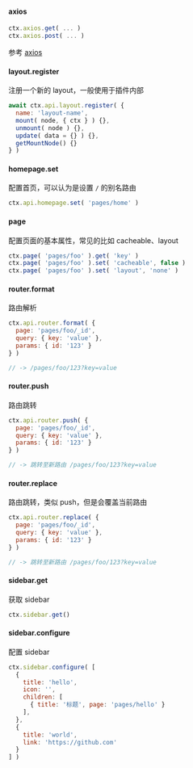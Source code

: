 #### axios

```js
ctx.axios.get( ... )
ctx.axios.post( ... )
```

参考 [axios](https://github.com/axios/axios)

#### layout.register

注册一个新的 layout，一般使用于插件内部

```js
await ctx.api.layout.register( {
  name: 'layout-name',
  mount( node, { ctx } ) {},
  unmount( node ) {},
  update( data = {} ) {},
  getMountNode() {}
} )
```

#### homepage.set

配置首页，可以认为是设置 `/` 的别名路由

```js
ctx.api.homepage.set( 'pages/home' )
```

#### page

配置页面的基本属性，常见的比如 cacheable、layout

```js
ctx.page( 'pages/foo' ).get( 'key' )
ctx.page( 'pages/foo' ).set( 'cacheable', false )
ctx.page( 'pages/foo' ).set( 'layout', 'none' )
```

#### router.format

路由解析

```js
ctx.api.router.format( {
  page: 'pages/foo/_id',
  query: { key: 'value' },
  params: { id: '123' }
} )

// -> /pages/foo/123?key=value
```

#### router.push

路由跳转

```js
ctx.api.router.push( {
  page: 'pages/foo/_id',
  query: { key: 'value' },
  params: { id: '123' }
} )

// -> 跳转至新路由 /pages/foo/123?key=value
```

#### router.replace

路由跳转，类似 push，但是会覆盖当前路由

```js
ctx.api.router.replace( {
  page: 'pages/foo/_id',
  query: { key: 'value' },
  params: { id: '123' }
} )

// -> 跳转至新路由 /pages/foo/123?key=value
```

#### sidebar.get

获取 sidebar

```js
ctx.sidebar.get()
```

#### sidebar.configure

配置 sidebar

```js
ctx.sidebar.configure( [
  {
    title: 'hello',
    icon: '',
    children: [
      { title: '标题', page: 'pages/hello' }
    ],
  },
  {
    title: 'world',
    link: 'https://github.com'
  }
] )
```
